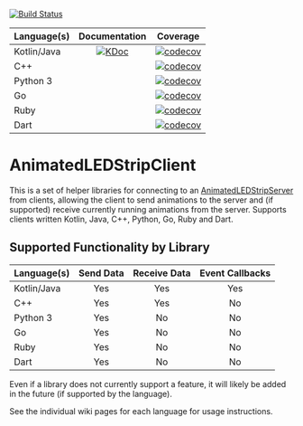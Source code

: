 [![Build Status](https://travis-ci.com/AnimatedLEDStrip/AnimatedLEDStripClient.svg?branch=master)](https://travis-ci.com/AnimatedLEDStrip/AnimatedLEDStripClient)

|Language(s)|Documentation|Coverage|
|-|:-:|:-:|
|Kotlin/Java|[![KDoc](https://img.shields.io/badge/KDoc-read-green.svg)](https://animatedledstrip.github.io/AnimatedLEDStripClient/animatedledstrip-client/index.html)|[![codecov](https://codecov.io/gh/AnimatedLEDStrip/AnimatedLEDStripClient/branch/master/graph/badge.svg?flag=kotlinjava)](https://codecov.io/gh/AnimatedLEDStrip/AnimatedLEDStripClient)|
|C++||[![codecov](https://codecov.io/gh/AnimatedLEDStrip/AnimatedLEDStripClient/branch/master/graph/badge.svg?flag=cpp)](https://codecov.io/gh/AnimatedLEDStrip/AnimatedLEDStripClient)|
|Python 3||[![codecov](https://codecov.io/gh/AnimatedLEDStrip/AnimatedLEDStripClient/branch/master/graph/badge.svg?flag=python3)](https://codecov.io/gh/AnimatedLEDStrip/AnimatedLEDStripClient)|
|Go||[![codecov](https://codecov.io/gh/AnimatedLEDStrip/AnimatedLEDStripClient/branch/master/graph/badge.svg?flag=go)](https://codecov.io/gh/AnimatedLEDStrip/AnimatedLEDStripClient)|
|Ruby||[![codecov](https://codecov.io/gh/AnimatedLEDStrip/AnimatedLEDStripClient/branch/master/graph/badge.svg?flag=ruby)](https://codecov.io/gh/AnimatedLEDStrip/AnimatedLEDStripClient)|
|Dart||[![codecov](https://codecov.io/gh/AnimatedLEDStrip/AnimatedLEDStripClient/branch/master/graph/badge.svg?flag=dart)](https://codecov.io/gh/AnimatedLEDStrip/AnimatedLEDStripClient)|

# AnimatedLEDStripClient
This is a set of helper libraries for connecting to an [AnimatedLEDStripServer](https://github.com/AnimatedLEDStrip/AnimatedLEDStripServer) from clients, allowing the client to send animations to the server and (if supported) receive currently running animations from the server.
Supports clients written Kotlin, Java, C++, Python, Go, Ruby and Dart.

## Supported Functionality by Library

|Language(s)|Send Data|Receive Data|Event Callbacks|
|-|:-:|:-:|:-:|
|Kotlin/Java|Yes|Yes|Yes|
|C++|Yes|Yes|No|
|Python 3|Yes|No|No|
|Go|Yes|No|No|
|Ruby|Yes|No|No|
|Dart|Yes|No|No|

Even if a library does not currently support a feature, it will likely be added in the future (if supported by the language).

See the individual wiki pages for each language for usage instructions.
